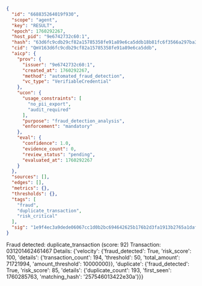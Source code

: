 ```json
{
  "id": "668835264019f930",
  "scope": "agent",
  "key": "RESULT",
  "epoch": 1760292267,
  "host_pid": "9e6742732c60:1",
  "hash": "63d6fc9cdb29cf82a15785358fe91a89e6ca5ddb18b81fc6f3566a297ba3f371",
  "cid": "QmV163d6fc9cdb29cf82a15785358fe91a89e6ca5ddb",
  "aicp": {
    "prov": {
      "issuer": "9e6742732c60:1",
      "created_at": 1760292267,
      "method": "automated_fraud_detection",
      "vc_type": "VerifiableCredential"
    },
    "ucon": {
      "usage_constraints": [
        "no_pii_export",
        "audit_required"
      ],
      "purpose": "fraud_detection_analysis",
      "enforcement": "mandatory"
    },
    "eval": {
      "confidence": 1.0,
      "evidence_count": 0,
      "review_status": "pending",
      "evaluated_at": 1760292267
    }
  },
  "sources": [],
  "edges": [],
  "metrics": {},
  "thresholds": {},
  "tags": [
    "fraud",
    "duplicate_transaction",
    "risk_critical"
  ],
  "sig": "1e9f4ec3a9dede06067cc1d0b2bc694642625b176b2d3fa1913b2765a1daf4c8"
}
```

Fraud detected: duplicate_transaction (score: 92)
Transaction: 031201462461467
Details: {'velocity': {'fraud_detected': True, 'risk_score': 100, 'details': {'transaction_count': 194, 'threshold': 50, 'total_amount': 71721994, 'amount_threshold': 10000000}}, 'duplicate': {'fraud_detected': True, 'risk_score': 85, 'details': {'duplicate_count': 193, 'first_seen': 1760285763, 'matching_hash': '257546013422e30a'}}}